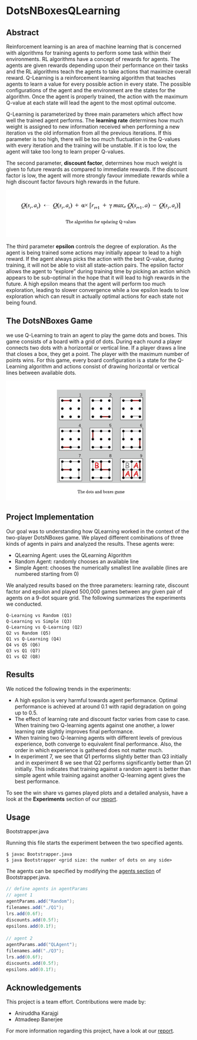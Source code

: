 # DotsNBoxesQLearning

## Abstract
Reinforcement learning is an area of machine learning that is concerned with algorithms for training agents to perform some task within their environments. RL algorithms have a concept of rewards for agents. The agents are given rewards depending upon their performance on their tasks and the RL algorithms teach the agents to take actions that maximize overall reward. Q-Learning is a reinforcement learning algorithm that teaches agents to learn a value for every possible action in every state. The possible configurations of the agent and the environment are the states for the algorithm. Once the agent is properly trained, the action with the maximum Q-value at each state will lead the agent to the most optimal outcome. 

Q-Learning is parameterized by three main parameters which affect how well the trained agent performs. The **learning rate** determines how much weight is assigned to new information received when performing a new iteration vs the old information from all the previous iterations. If this parameter is too high, there will be too much fluctuation in the Q-values with every iteration and the training will be unstable. If it is too low, the agent will take too long to learn proper Q-values. 

The second parameter, **discount factor**, determines how much weight is given to future rewards as compared to immediate rewards. If the discount factor is low, the agent will more strongly favour immediate rewards while a high discount factor favours high rewards in the future. 

![](/assets/qlearning.PNG)

The third parameter **epsilon** controls the degree of exploration. As the agent is being trained some actions may initially appear to lead to a high reward. If the agent always picks the action with the best Q-value, during training, it will not be able to visit all state-action pairs. The epsilon factor allows the agent to “explore” during training time by picking an action which appears to be sub-optimal in the hope that it will lead to high rewards in the future. A high epsilon means that the agent will perform too much exploration, leading to slower convergence while a low epsilon leads to low exploration which can result in actually optimal actions for each state not being found.


## The DotsNBoxes Game
we use Q-Learning to train an agent to play the game dots and boxes. This game consists of a board with a grid of dots. During each round a player connects two dots with a horizontal or vertical line. If a player draws a line that closes a box, they get a point. The player with the maximum number of points wins. For this game, every board configuration is a state for the Q-Learning algorithm and actions consist of drawing horizontal or vertical lines between available dots.

![](/assets/dnb.PNG)


## Project Implementation
Our goal was to understanding how QLearning worked in the context of the two-player DotsNBoxes game. We played different combinations of three kinds of agents in pairs and analyzed the results. These agents were:
- QLearning Agent: uses the QLearning Algorithm
- Random Agent: randomly chooses an available line
- Simple Agent: chooses the numerically smallest line available (lines are numbered starting from 0)

We analyzed results based on the three parameters: learning rate, discount factor and epsilon and played 500,000 games between any given pair of agents on a 9-dot square grid. The following summarizes the experiments we conducted.

    Q-Learning vs Random (Q1)
    Q-Learning vs Simple (Q3)
    Q-Learning vs Q-Learning (Q2)
    Q2 vs Random (Q5)
    Q1 vs Q-Learning (Q4)
    Q4 vs Q5 (Q6)
    Q3 vs Q1 (Q7)
    Q1 vs Q2 (Q8)

    
## Results
We noticed the following trends in the experiments:
- A high epsilon is very harmful towards agent performance. Optimal performance is achieved at around 0.1 with rapid degradation on going up to 0.5. 
- The effect of learning rate and discount factor varies from case to case. When training two Q-learning agents against one another, a lower learning rate slightly improves final performance.
- When training two Q-learning agents with different levels of previous experience, both converge to equivalent final performance. Also, the order in which experience is gathered does not matter much.
- In experiment 7, we see that Q1 performs slightly better than Q3 initially and in experiment 8 we see that Q2 performs significantly better than Q1 initially. This indicates that training against a random agent is better than simple agent while training against another Q-learning agent gives the best performance.

To see the win share vs games played plots and a detailed analysis, have a look at the **Experiments** section of our [report](Report.pdf).

## Usage

Bootstrapper.java

Running this file starts the experiment between the two specified agents.   

    $ javac Bootstrapper.java
    $ java Bootstrapper <grid size: the number of dots on any side>
    
The agents can be specified by modifying the [agents section](https://github.com/Polaris000/DotsNBoxesQLearning/blob/cab5389d0819a853f48b14734a2ca80d300ef43c/DotsandBoxes/Bootstrapper.java#L70) of Bootstrapper.java.

```java
// define agents in agentParams
// agent 1
agentParams.add("Random");
filenames.add("./Q1");
lrs.add(0.6f);
discounts.add(0.5f);
epsilons.add(0.1f);

// agent 2
agentParams.add("QLAgent");
filenames.add("./Q3");
lrs.add(0.6f);
discounts.add(0.5f);
epsilons.add(0.1f);
```


    
## Acknowledgements
This project is a team effort. Contributions were made by:
- Aniruddha Karajgi
- Atmadeep Banerjee


For more information regarding this project, have a look at our [report](Report.pdf).
  
  
